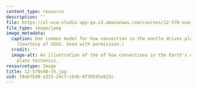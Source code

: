 ```yaml
---
content_type: resource
description: ''
file: https://ol-ocw-studio-app-qa.s3.amazonaws.com/courses/12-570-seminar-in-geophysics-mantle-convection-spring-1998/f0abfb90a33124c7cb4b0739545e625c_12-570s98-th.jpg
file_type: image/jpeg
image_metadata:
  caption: One common model for how convection in the mantle drives plate tectonics.
    (Courtesy of USGS. Used with permission.)
  credit: ''
  image-alt: An illustration of the of how convections in the Earth's crust drive
    plate tectonics.
resourcetype: Image
title: 12-570s98-th.jpg
uid: f0abfb90-a331-24c7-cb4b-0739545e625c
---
```


